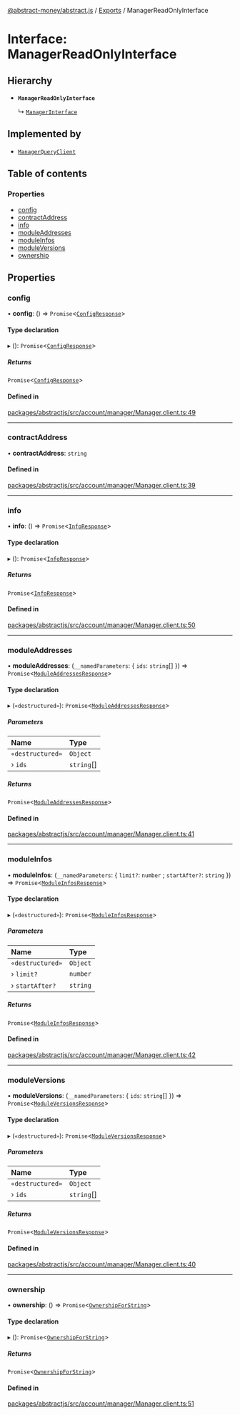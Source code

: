 [@abstract-money/abstract.js](../README.md) / [Exports](../modules.md) / ManagerReadOnlyInterface

# Interface: ManagerReadOnlyInterface

## Hierarchy

- **`ManagerReadOnlyInterface`**

  ↳ [`ManagerInterface`](ManagerInterface.md)

## Implemented by

- [`ManagerQueryClient`](../classes/ManagerQueryClient.md)

## Table of contents

### Properties

- [config](ManagerReadOnlyInterface.md#config)
- [contractAddress](ManagerReadOnlyInterface.md#contractaddress)
- [info](ManagerReadOnlyInterface.md#info)
- [moduleAddresses](ManagerReadOnlyInterface.md#moduleaddresses)
- [moduleInfos](ManagerReadOnlyInterface.md#moduleinfos)
- [moduleVersions](ManagerReadOnlyInterface.md#moduleversions)
- [ownership](ManagerReadOnlyInterface.md#ownership)

## Properties

### config

• **config**: () => `Promise`<[`ConfigResponse`](ManagerTypes.ConfigResponse.md)\>

#### Type declaration

▸ (): `Promise`<[`ConfigResponse`](ManagerTypes.ConfigResponse.md)\>

##### Returns

`Promise`<[`ConfigResponse`](ManagerTypes.ConfigResponse.md)\>

#### Defined in

[packages/abstractjs/src/account/manager/Manager.client.ts:49](https://github.com/AbstractSDK/frontend/blob/07410073/packages/abstractjs/src/account/manager/Manager.client.ts#L49)

___

### contractAddress

• **contractAddress**: `string`

#### Defined in

[packages/abstractjs/src/account/manager/Manager.client.ts:39](https://github.com/AbstractSDK/frontend/blob/07410073/packages/abstractjs/src/account/manager/Manager.client.ts#L39)

___

### info

• **info**: () => `Promise`<[`InfoResponse`](ManagerTypes.InfoResponse.md)\>

#### Type declaration

▸ (): `Promise`<[`InfoResponse`](ManagerTypes.InfoResponse.md)\>

##### Returns

`Promise`<[`InfoResponse`](ManagerTypes.InfoResponse.md)\>

#### Defined in

[packages/abstractjs/src/account/manager/Manager.client.ts:50](https://github.com/AbstractSDK/frontend/blob/07410073/packages/abstractjs/src/account/manager/Manager.client.ts#L50)

___

### moduleAddresses

• **moduleAddresses**: (`__namedParameters`: { `ids`: `string`[]  }) => `Promise`<[`ModuleAddressesResponse`](ManagerTypes.ModuleAddressesResponse.md)\>

#### Type declaration

▸ (`«destructured»`): `Promise`<[`ModuleAddressesResponse`](ManagerTypes.ModuleAddressesResponse.md)\>

##### Parameters

| Name | Type |
| :------ | :------ |
| `«destructured»` | `Object` |
| › `ids` | `string`[] |

##### Returns

`Promise`<[`ModuleAddressesResponse`](ManagerTypes.ModuleAddressesResponse.md)\>

#### Defined in

[packages/abstractjs/src/account/manager/Manager.client.ts:41](https://github.com/AbstractSDK/frontend/blob/07410073/packages/abstractjs/src/account/manager/Manager.client.ts#L41)

___

### moduleInfos

• **moduleInfos**: (`__namedParameters`: { `limit?`: `number` ; `startAfter?`: `string`  }) => `Promise`<[`ModuleInfosResponse`](ManagerTypes.ModuleInfosResponse.md)\>

#### Type declaration

▸ (`«destructured»`): `Promise`<[`ModuleInfosResponse`](ManagerTypes.ModuleInfosResponse.md)\>

##### Parameters

| Name | Type |
| :------ | :------ |
| `«destructured»` | `Object` |
| › `limit?` | `number` |
| › `startAfter?` | `string` |

##### Returns

`Promise`<[`ModuleInfosResponse`](ManagerTypes.ModuleInfosResponse.md)\>

#### Defined in

[packages/abstractjs/src/account/manager/Manager.client.ts:42](https://github.com/AbstractSDK/frontend/blob/07410073/packages/abstractjs/src/account/manager/Manager.client.ts#L42)

___

### moduleVersions

• **moduleVersions**: (`__namedParameters`: { `ids`: `string`[]  }) => `Promise`<[`ModuleVersionsResponse`](ManagerTypes.ModuleVersionsResponse.md)\>

#### Type declaration

▸ (`«destructured»`): `Promise`<[`ModuleVersionsResponse`](ManagerTypes.ModuleVersionsResponse.md)\>

##### Parameters

| Name | Type |
| :------ | :------ |
| `«destructured»` | `Object` |
| › `ids` | `string`[] |

##### Returns

`Promise`<[`ModuleVersionsResponse`](ManagerTypes.ModuleVersionsResponse.md)\>

#### Defined in

[packages/abstractjs/src/account/manager/Manager.client.ts:40](https://github.com/AbstractSDK/frontend/blob/07410073/packages/abstractjs/src/account/manager/Manager.client.ts#L40)

___

### ownership

• **ownership**: () => `Promise`<[`OwnershipForString`](ManagerTypes.OwnershipForString.md)\>

#### Type declaration

▸ (): `Promise`<[`OwnershipForString`](ManagerTypes.OwnershipForString.md)\>

##### Returns

`Promise`<[`OwnershipForString`](ManagerTypes.OwnershipForString.md)\>

#### Defined in

[packages/abstractjs/src/account/manager/Manager.client.ts:51](https://github.com/AbstractSDK/frontend/blob/07410073/packages/abstractjs/src/account/manager/Manager.client.ts#L51)
